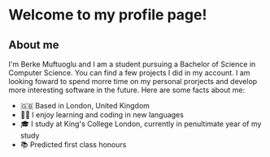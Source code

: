 # Welcome to my profile page!

## About me

I'm Berke Muftuoglu and I am a student pursuing a Bachelor of Science in Computer Science. You can find a few projects I did in my account. I am looking foward to spend morre time on my personal prorjects and develop more interesting software in the future. Here are some facts about me:

- 🇬🇧 Based in London, United Kingdom 
- 👨‍💻 I enjoy learning and coding in new languages 
- 🎓 I study at King's College London, currently in penultimate year of my study
- 📚 Predicted first class honours
